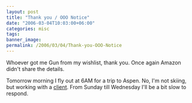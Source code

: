 ```yaml
---
layout: post
title: "Thank you / OOO Notice"
date: "2006-03-04T10:03:00+06:00"
categories: misc 
tags: 
banner_image: 
permalink: /2006/03/04/Thank-you-OOO-Notice
---
```


Whoever got me Gun from my wishlist, thank you. Once again Amazon didn't share the details. 

Tomorrow morning I fly out at 6AM for a trip to Aspen. No, I'm not skiing, but working with a <a href="http://www.aspensnowmass.com">client</a>. From Sunday till Wednesday I'll be a bit slow to respond.